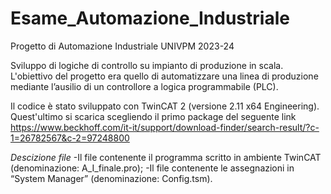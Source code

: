 # Esame_Automazione_Industriale
Progetto di Automazione Industriale UNIVPM 2023-24

Sviluppo di logiche di controllo su impianto di produzione in scala.
L'obiettivo del progetto era quello di automatizzare una linea di produzione mediante l’ausilio di un controllore a logica programmabile (PLC).

Il codice è stato sviluppato con TwinCAT 2 (versione 2.11 x64 Engineering). Quest'ultimo si scarica scegliendo il primo package del seguente link https://www.beckhoff.com/it-it/support/download-finder/search-result/?c-1=26782567&c-2=97248800

*Descizione file*
-Il file contenente il programma scritto in ambiente TwinCAT (denominazione: A_I_finale.pro);
-Il file contenente le assegnazioni in “System Manager” (denominazione: Config.tsm).

